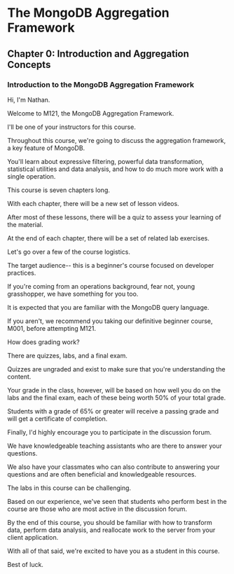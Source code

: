 # The MongoDB Aggregation Framework

## Chapter 0: Introduction and Aggregation Concepts

### Introduction to the MongoDB Aggregation Framework

Hi, I'm Nathan.

Welcome to M121, the MongoDB Aggregation Framework.

I'll be one of your instructors for this course.

Throughout this course, we're going to discuss the aggregation framework, a key feature of MongoDB.

You'll learn about expressive filtering, powerful data transformation, statistical utilities and data analysis, and how to do much more work with a single operation.

This course is seven chapters long.

With each chapter, there will be a new set of lesson videos.

After most of these lessons, there will be a quiz to assess your learning of the material.

At the end of each chapter, there will be a set of related lab exercises.

Let's go over a few of the course logistics.

The target audience-- this is a beginner's course focused on developer practices.

If you're coming from an operations background, fear not, young grasshopper, we have something for you too.

It is expected that you are familiar with the MongoDB query language.

If you aren't, we recommend you taking our definitive beginner course, M001, before attempting M121.

How does grading work?

There are quizzes, labs, and a final exam.

Quizzes are ungraded and exist to make sure that you're understanding the content.

Your grade in the class, however, will be based on how well you do on the labs and the final exam, each of these being worth 50% of your total grade.

Students with a grade of 65% or greater will receive a passing grade and will get a certificate of completion.

Finally, I'd highly encourage you to participate in the discussion forum.

We have knowledgeable teaching assistants who are there to answer your questions.

We also have your classmates who can also contribute to answering your questions and are often beneficial and knowledgeable resources.

The labs in this course can be challenging.

Based on our experience, we've seen that students who perform best in the course are those who are most active in the discussion forum.

By the end of this course, you should be familiar with how to transform data, perform data analysis, and reallocate work to the server from your client application.

With all of that said, we're excited to have you as a student in this course.

Best of luck.
